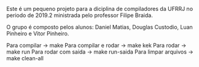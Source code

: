 Este é um pequeno projeto para a diciplina de compiladores da UFRRJ no periodo de 2019.2 ministrada pelo professor Filipe Braida.

O grupo é composto pelos alunos: Daniel Matias, Douglas Custodio, Luan Pinheiro e Vitor Pinheiro.

Para compilar -> make
Para compilar e rodar -> make kek
Para rodar -> make run
Para rodar com saida -> make run-saida
Para limpar arquivos -> make clean-all
